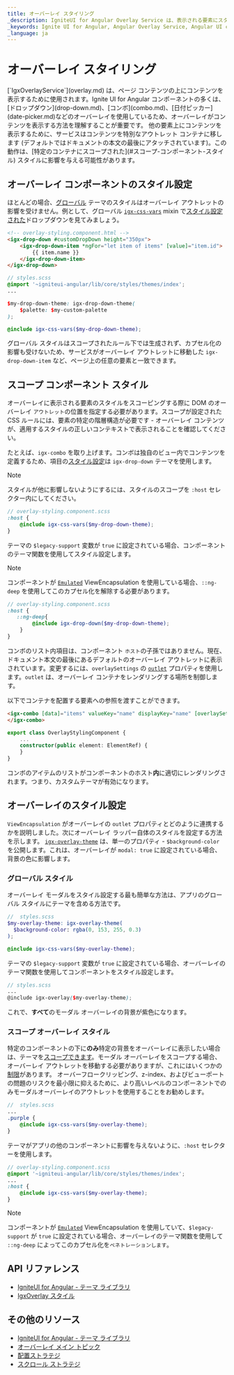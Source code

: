 ```yaml
---
title: オーバーレイ スタイリング
_description: IgniteUI for Angular Overlay Service は、表示される要素にスタイルを適切に適用およびスコープする方法についての詳細なチュートリアル。
_keywords: Ignite UI for Angular, Angular Overlay Service, Angular UI controls, Overlay Service, View Encapsulation Example, Sass scoped styles in Angular, web widgets, UI widgets, Angular, Native Angular Components Suite, Native Angular Controls, Native Angular Components Library
_language: ja
---
```


# オーバーレイ スタイリング
<p class="highlight">
[`IgxOverlayService`](overlay.md) は、ページ コンテンツの上にコンテンツを表示するために使用されます。Ignite UI for Angular コンポーネントの多くは、[ドロップダウン](drop-down.md)、[コンボ](combo.md)、[日付ピッカー](date-picker.md)などのオーバーレイを使用しているため、オーバーレイがコンテンツを表示する方法を理解することが重要です。
他の要素上にコンテンツを表示するために、サービスはコンテンツを特別なアウトレット コンテナに移します (デフォルトではドキュメントの本文の最後にアタッチされています)。この動作は、[特定のコンテナにスコープされた](#スコープ-コンポーネント-スタイル) スタイルに影響を与える可能性があります。
</p>
<div class="divider--half"></div>

## オーバーレイ コンポーネントのスタイル設定

ほとんどの場合、[グローバル](themes/sass/global-theme.md) テーマのスタイルはオーバーレイ アウトレットの影響を受けません。例として、グローバル [`igx-css-vars`]({environment:sassApiUrl}/index.html#mixin-igx-css-vars) mixin で[スタイル設定された](drop-down.md#スタイル設定)ドロップダウンを見てみましょう。

```html
<!-- overlay-styling.component.html -->
<igx-drop-down #customDropDown height="350px">
    <igx-drop-down-item *ngFor="let item of items" [value]="item.id">
        {{ item.name }}
    </igx-drop-down-item>
</igx-drop-down>
```

```scss
// styles.scss
@import '~igniteui-angular/lib/core/styles/themes/index';
...

$my-drop-down-theme: igx-drop-down-theme(
    $palette: $my-custom-palette
);

@include igx-css-vars($my-drop-down-theme);
```

グローバル スタイルはスコープされたルール下では生成されず、カプセル化の影響も受けないため、サービスがオーバーレイ アウトレットに移動した `igx-drop-down-item` など、ページ上の任意の要素と一致できます。

## スコープ コンポーネント スタイル

オーバーレイに表示される要素のスタイルをスコーピングする際に DOM のオーバーレイ `アウトレット`の位置を指定する必要があります。スコープが設定された CSS ルールには、要素の特定の階層構造が必要です - オーバーレイ コンテンツが、適用するスタイルの正しいコンテキストで表示されることを確認してください。

たとえば、`igx-combo` を取り上げます。コンボは独自のビュー内でコンテンツを定義するため、項目の[スタイル設定](combo.md#スタイル設定)は `igx-drop-down` テーマを使用します。

> [!NOTE]
> スタイルが他に影響しないようにするには、スタイルのスコープを `:host` セレクター内にしてください。

```scss
// overlay-styling.component.scss
:host {
    @include igx-css-vars($my-drop-down-theme);
}
```

テーマの `$legacy-support` 変数が `true` に設定されている場合、コンポーネントのテーマ関数を使用してスタイル設定します。

>[!NOTE]
>コンポーネントが [`Emulated`](./themes/sass/component-themes.md#表示のカプセル化) ViewEncapsulation を使用している場合、`::ng-deep` を使用してこのカプセル化を解除する必要があります。

```scss
// overlay-styling.component.scss
:host {
   ::ng-deep{ 
        @include igx-drop-down($my-drop-down-theme);
    }
}
```

コンボのリスト内項目は、コンポーネント `ホスト`の子孫ではありません。現在、ドキュメント本文の最後にあるデフォルトのオーバーレイ アウトレットに表示されています。変更するには、`overlaySettings` の [`outlet`]({environment:angularApiUrl}/interfaces/overlaysettings.html#outlet) プロパティを使用します。`outlet` は、オーバーレイ コンテナをレンダリングする場所を制御します。

以下でコンテナを配置する要素への参照を渡すことができます。

```html
<igx-combo [data]="items" valueKey="name" displayKey="name" [overlaySettings]="{ outlet: element, modal: true }">
</igx-combo>
```

```typescript
export class OverlayStylingComponent {
    ...
    constructor(public element: ElementRef) {
    }
}
```

コンボのアイテムのリストがコンポーネントのホスト**内**に適切にレンダリングされます。つまり、カスタムテーマが有効になります。


<code-view style="height: 400px" 
           data-demos-base-url="{environment:demosBaseUrl}" 
           iframe-src="{environment:demosBaseUrl}/interactions/overlay-styling-simple" >
</code-view>


## オーバーレイのスタイル設定

`ViewEncapsulation` がオーバーレイの `outlet` プロパティとどのように連携するかを説明しました。次にオーバーレイ ラッパー自体のスタイルを設定する方法を示します。
[`igx-overlay-theme`]({environment:sassApiUrl}/index.html#function-igx-overlay-theme) は、単一のプロパティ - `$background-color` を公開します。これは、オーバーレイが `modal: true` に設定されている場合、背景の色に影響します。

### グローバル スタイル

オーバーレイ モーダルをスタイル設定する最も簡単な方法は、アプリのグローバル スタイルにテーマを含める方法です。

```scss
//  styles.scss
$my-overlay-theme: igx-overlay-theme(
  $background-color: rgba(0, 153, 255, 0.3)
);

@include igx-css-vars($my-overlay-theme);
```

テーマの `$legacy-support` 変数が `true` に設定されている場合、オーバーレイのテーマ関数を使用してコンポーネントをスタイル設定します。

```scss
// styles.scss
...
@include igx-overlay($my-overlay-theme);
```        

これで、**すべて**のモーダル オーバーレイの背景が紫色になります。

### スコープ オーバーレイ スタイル

特定のコンポーネントの下に**のみ**特定の背景をオーバーレイに表示したい場合は、テーマを[スコープできます](#スコープ-コンポーネント-スタイル)。モーダル オーバーレイをスコープする場合、オーバーレイ アウトレットを移動する必要がありますが、これにはいくつかの[制限](overlay.md#前提事項と制限)があります。
オーバーフロークリッピング、z-index、およびビューポートの問題のリスクを最小限に抑えるために、より高いレベルのコンポーネントでのみモーダルオーバーレイのアウトレットを使用することをお勧めします。

```scss
//  styles.scss
...
.purple {
    @include igx-css-vars($my-overlay-theme);
}
```

テーマがアプリの他のコンポーネントに影響を与えないように、`:host` セレクターを使用します。

```scss
// overlay-styling.component.scss
@import '~igniteui-angular/lib/core/styles/themes/index';
...
:host {
    @include igx-css-vars($my-overlay-theme);
}
```

>[!NOTE]
>コンポーネントが [`Emulated`](./themes/sass/component-themes.md#表示のカプセル化) ViewEncapsulation を使用していて、`$legacy-support` が `true` に設定されている場合、オーバーレイのテーマ関数を使用して `::ng-deep` によってこのカプセル化を`ペネトレーションします`。

## API リファレンス
* [IgniteUI for Angular - テーマ ライブラリ](themes/index.md)
* [IgxOverlay スタイル]({environment:sassApiUrl}/index.html#function-igx-overlay-theme)

## その他のリソース
* [IgniteUI for Angular - テーマ ライブラリ](themes/index.md)
* [オーバーレイ メイン トピック](overlay.md)
* [配置ストラテジ](overlay-position.md)
* [スクロール ストラテジ](overlay-scroll.md)
